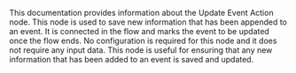 This documentation provides information about the Update Event Action node. This node is used to save new information
that has been appended to an event. It is connected in the flow and marks the event to be updated once the flow ends. No
configuration is required for this node and it does not require any input data. This node is useful for ensuring that
any new information that has been added to an event is saved and updated.

